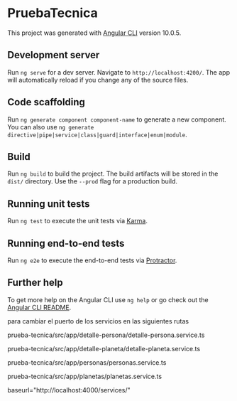 # PruebaTecnica

This project was generated with [Angular CLI](https://github.com/angular/angular-cli) version 10.0.5.

## Development server

Run `ng serve` for a dev server. Navigate to `http://localhost:4200/`. The app will automatically reload if you change any of the source files.

## Code scaffolding

Run `ng generate component component-name` to generate a new component. You can also use `ng generate directive|pipe|service|class|guard|interface|enum|module`.

## Build

Run `ng build` to build the project. The build artifacts will be stored in the `dist/` directory. Use the `--prod` flag for a production build.

## Running unit tests

Run `ng test` to execute the unit tests via [Karma](https://karma-runner.github.io).

## Running end-to-end tests

Run `ng e2e` to execute the end-to-end tests via [Protractor](http://www.protractortest.org/).

## Further help

To get more help on the Angular CLI use `ng help` or go check out the [Angular CLI README](https://github.com/angular/angular-cli/blob/master/README.md).


para cambiar el puerto de los servicios en las siguientes rutas 

prueba-tecnica/src/app/detalle-persona/detalle-persona.service.ts

prueba-tecnica/src/app/detalle-planeta/detalle-planeta.service.ts

prueba-tecnica/src/app/personas/personas.service.ts 

prueba-tecnica/src/app/planetas/planetas.service.ts 

baseurl="http://localhost:4000/services/"



